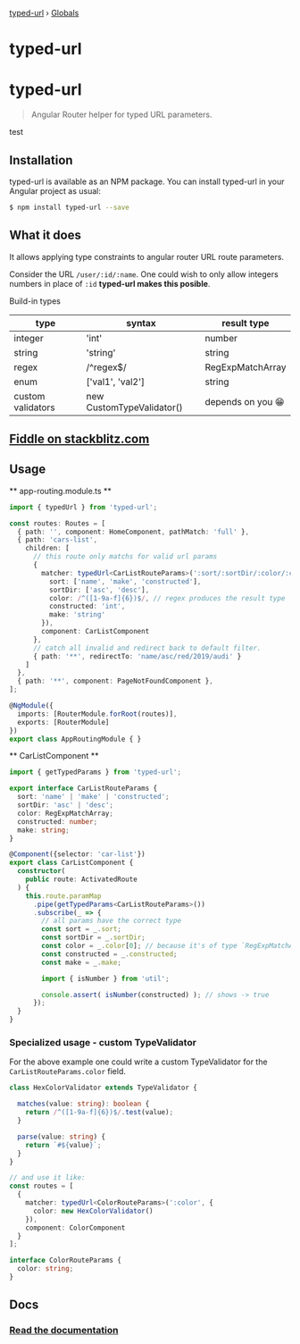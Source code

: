 [typed-url](README.md) › [Globals](globals.md)

# typed-url

# typed-url
> Angular Router helper for typed URL parameters.

test

## Installation

typed-url is available as an NPM package. You can install typed-url
in your Angular project as usual:

```bash
$ npm install typed-url --save
```

## What it does

It allows applying type constraints to angular router URL route parameters.

Consider the URL `/user/:id/:name`. One could wish to only allow integers
numbers in place of `:id` **typed-url makes this posible**.

Build-in types

| type              | syntax                    | result type      |
|-------------------|---------------------------|------------------|
| integer           | 'int'                     | number           |
| string            | 'string'                  | string           |
| regex             | /^regex$/                 | RegExpMatchArray |
| enum              | ['val1', 'val2']          | string           |
| custom validators | new CustomTypeValidator() | depends on you 😁|

## [Fiddle on stackblitz.com](https://stackblitz.com/edit/angular-typed-url?file=src%2Fapp%2Fapp-routing.module.ts)

## Usage

** app-routing.module.ts **
```typescript
import { typedUrl } from 'typed-url';

const routes: Routes = [
  { path: '', component: HomeComponent, pathMatch: 'full' },
  { path: 'cars-list', 
    children: [
      // this route only matchs for valid url params
      {
        matcher: typedUrl<CarListRouteParams>(':sort/:sortDir/:color/:constructed/:make', {
          sort: ['name', 'make', 'constructed'],
          sortDir: ['asc', 'desc'],
          color: /^([1-9a-f]{6})$/, // regex produces the result type `RegExpMatchArray`
          constructed: 'int',
          make: 'string'
        }),
        component: CarListComponent
      },
      // catch all invalid and redirect back to default filter.
      { path: '**', redirectTo: 'name/asc/red/2019/audi' }
    ]
  },
  { path: '**', component: PageNotFoundComponent },
];

@NgModule({
  imports: [RouterModule.forRoot(routes)],
  exports: [RouterModule]
})
export class AppRoutingModule { }
```

** CarListComponent **
```typescript
import { getTypedParams } from 'typed-url';

export interface CarListRouteParams {
  sort: 'name' | 'make' | 'constructed';
  sortDir: 'asc' | 'desc';
  color: RegExpMatchArray;
  constructed: number;
  make: string;
}

@Component({selector: 'car-list'})
export class CarListComponent {
  constructor(
    public route: ActivatedRoute
  ) {
    this.route.paramMap
      .pipe(getTypedParams<CarListRouteParams>())
      .subscribe(_ => {
        // all params have the correct type
        const sort = _.sort;
        const sortDir = _.sortDir;
        const color = _.color[0]; // because it's of type `RegExpMatchArray`
        const constructed = _.constructed;
        const make = _.make;

        import { isNumber } from 'util';

        console.assert( isNumber(constructed) ); // shows -> true
      });
  }
}
```

### Specialized usage - custom TypeValidator

For the above example one could write a custom TypeValidator
for the `CarListRouteParams.color` field.

```typescript
class HexColorValidator extends TypeValidator {

  matches(value: string): boolean {
    return /^([1-9a-f]{6})$/.test(value);
  }

  parse(value: string) {
    return `#${value}`;
  }
}

// and use it like:
const routes = [
  { 
    matcher: typedUrl<ColorRouteParams>(':color', {
      color: new HexColorValidator()
    }),
    component: ColorComponent
  }
];

interface ColorRouteParams {
  color: string;
}
```

## Docs

### [Read the documentation](https://github.com/r-Larch/typed-url/blob/master/docs/globals.md)
